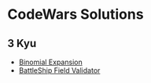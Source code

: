 # CodeWars Solutions

## 3 Kyu
* [Binomial Expansion](3%20Kyu/Binomial%20Expansion/Expansion.py)
* [BattleShip Field Validator](3%20Kyu/BattleShip%20Field/Validator.cpp)